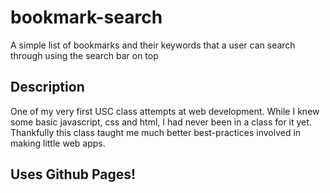 # bookmark-search

A simple list of bookmarks and their keywords that a user can search through using the search bar on top

## Description

One of my very first USC class attempts at web development. While I knew some basic javascript, css and html,
I had never been in a class for it yet. Thankfully this class taught me much better best-practices involved in
making little web apps.

## Uses Github Pages!
